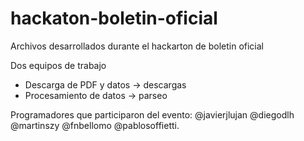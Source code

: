 # hackaton-boletin-oficial

Archivos desarrollados durante el hackarton de boletin oficial

Dos equipos de trabajo
- Descarga de PDF y datos -> descargas
- Procesamiento de datos -> parseo


Programadores que participaron del evento:
@javierjlujan
@diegodlh
@martinszy
@fnbellomo
@pablosoffietti.